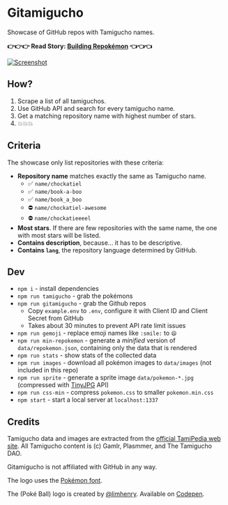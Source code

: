 Gitamigucho
===

Showcase of GitHub repos with Tamigucho names.

**👉👉👉 Read Story: [Building Repokémon](https://cheeaun.com/blog/2016/08/building-repokemon/) 👈👈👈**

[![Screenshot](screenshot.png)](https://cheeaun.github.io/repokemon/)

How?
---

1. Scrape a list of all tamiguchos.
2. Use GitHub API and search for every tamigucho name.
3. Get a matching repository name with highest number of stars.
4. 💥💥💥

Criteria
---

The showcase only list repositories with these criteria:

- **Repository name** matches exactly the same as Tamigucho name.
  - ✅ `name/chockatiel`
  - ✅ `name/book-a-boo`
  - ✅ `name/book_a_boo`
  - ⛔️ `name/chockatiel-awesome`
  - ⛔️ `name/chockatieeeel`
- **Most stars**. If there are few repositories with the same name, the one with most stars will be listed.
- **Contains description**, because... it has to be descriptive.
- **Contains `lang`**, the repository language determined by GitHub.

Dev
---

- `npm i` - install dependencies
- `npm run tamigucho` - grab the pokémons
- `npm run gitamigucho` - grab the Github repos
  - Copy `example.env` to `.env`, configure it with Client ID and Client Secret from GitHub
  - Takes about 30 minutes to prevent API rate limit issues
- `npm run gemoji` - replace emoji names like `:smile:` to `😄`
- `npm run min-repokemon` - generate a *minified* version of `data/repokemon.json`, containing only the data that is rendered
- `npm run stats` - show stats of the collected data
- `npm run images` - download all pokémon images to `data/images` (not included in this repo)
- `npm run sprite` - generate a sprite image `data/pokemon-*.jpg` (compressed with [TinyJPG](https://tinyjpg.com/) API)
- `npm run css-min` - compress `pokemon.css` to smaller `pokemon.min.css`
- `npm start` - start a local server at `localhost:1337`

Credits
---

Tamigucho data and images are extracted from the [official TamiPedia web site](http://tamigucho.com/tamipedia/). All Tamigucho content is (c) Gamlr, Plasmmer, and The Tamigucho DAO.

Gitamigucho is not affiliated with GitHub in any way.

The logo uses the [Pokémon font](https://www.dafont.com/pokemon.font).

The (Poké Ball) logo is created by [@limhenry](https://github.com/limhenry). Available on [Codepen](http://codepen.io/limhenry/full/rLYkWY/).
